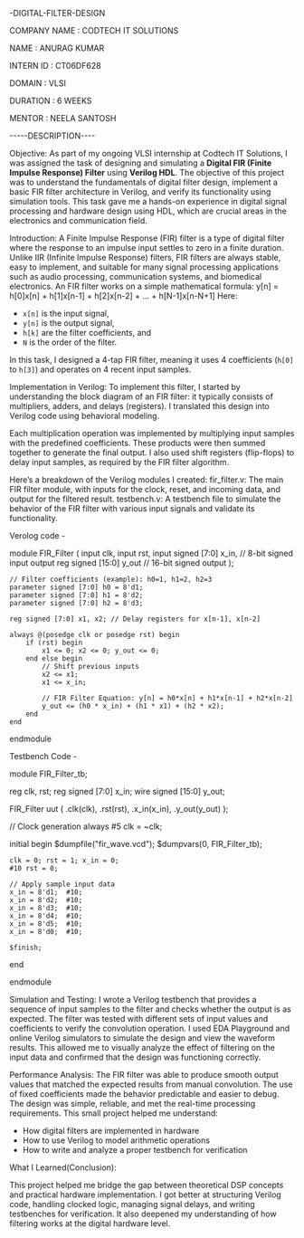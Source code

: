  -DIGITAL-FILTER-DESIGN

COMPANY NAME : CODTECH IT SOLUTIONS

NAME : ANURAG KUMAR

INTERN ID : CT06DF628

DOMAIN : VLSI

DURATION : 6 WEEKS

MENTOR : NEELA SANTOSH

-----DESCRIPTION----

Objective:
As part of my ongoing VLSI internship at Codtech IT Solutions, I was assigned the task of designing and simulating a **Digital FIR (Finite Impulse Response) Filter** using **Verilog HDL**. The objective of this project was to understand the fundamentals of digital filter design, implement a basic FIR filter architecture in Verilog, and verify its functionality using simulation tools. This task gave me a hands-on experience in digital signal processing and hardware design using HDL, which are crucial areas in the electronics and communication field.

Introduction:
A Finite Impulse Response (FIR) filter is a type of digital filter where the response to an impulse input settles to zero in a finite duration. Unlike IIR (Infinite Impulse Response) filters, FIR filters are always stable, easy to implement, and suitable for many signal processing applications such as audio processing, communication systems, and biomedical electronics.
An FIR filter works on a simple mathematical formula:
y[n] = h[0]x[n] + h[1]x[n-1] + h[2]x[n-2] + ... + h[N-1]x[n-N+1]
Here:
* `x[n]` is the input signal,
* `y[n]` is the output signal,
* `h[k]` are the filter coefficients, and
* `N` is the order of the filter.

In this task, I designed a 4-tap FIR filter, meaning it uses 4 coefficients (`h[0]` to `h[3]`) and operates on 4 recent input samples.

Implementation in Verilog:
To implement this filter, I started by understanding the block diagram of an FIR filter: it typically consists of multipliers, adders, and delays (registers). I translated this design into Verilog code using behavioral modeling.

Each multiplication operation was implemented by multiplying input samples with the predefined coefficients. These products were then summed together to generate the final output. I also used shift registers (flip-flops) to delay input samples, as required by the FIR filter algorithm.

Here’s a breakdown of the Verilog modules I created:
fir\_filter.v: The main FIR filter module, with inputs for the clock, reset, and incoming data, and output for the filtered result.
testbench.v: A testbench file to simulate the behavior of the FIR filter with various input signals and validate its functionality.

Verolog code - 

module FIR_Filter (
    input clk,
    input rst,
    input signed [7:0] x_in,           // 8-bit signed input
    output reg signed [15:0] y_out     // 16-bit signed output
);

    // Filter coefficients (example): h0=1, h1=2, h2=3
    parameter signed [7:0] h0 = 8'd1;
    parameter signed [7:0] h1 = 8'd2;
    parameter signed [7:0] h2 = 8'd3;

    reg signed [7:0] x1, x2; // Delay registers for x[n-1], x[n-2]

    always @(posedge clk or posedge rst) begin
        if (rst) begin
            x1 <= 0; x2 <= 0; y_out <= 0;
        end else begin
            // Shift previous inputs
            x2 <= x1;
            x1 <= x_in;

            // FIR Filter Equation: y[n] = h0*x[n] + h1*x[n-1] + h2*x[n-2]
            y_out <= (h0 * x_in) + (h1 * x1) + (h2 * x2);
        end
    end

endmodule

Testbench Code - 

module FIR_Filter_tb;

reg clk, rst;
reg signed [7:0] x_in;
wire signed [15:0] y_out;

FIR_Filter uut (
    .clk(clk),
    .rst(rst),
    .x_in(x_in),
    .y_out(y_out)
);

// Clock generation
always #5 clk = ~clk;

initial begin
    $dumpfile("fir_wave.vcd");
    $dumpvars(0, FIR_Filter_tb);

    clk = 0; rst = 1; x_in = 0;
    #10 rst = 0;

    // Apply sample input data
    x_in = 8'd1;  #10;
    x_in = 8'd2;  #10;
    x_in = 8'd3;  #10;
    x_in = 8'd4;  #10;
    x_in = 8'd5;  #10;
    x_in = 8'd0;  #10;

    $finish;
end

endmodule

Simulation and Testing:
I wrote a Verilog testbench that provides a sequence of input samples to the filter and checks whether the output is as expected. The filter was tested with different sets of input values and coefficients to verify the convolution operation. I used EDA Playground and online Verilog simulators to simulate the design and view the waveform results. This allowed me to visually analyze the effect of filtering on the input data and confirmed that the design was functioning correctly.

Performance Analysis:
The FIR filter was able to produce smooth output values that matched the expected results from manual convolution. The use of fixed coefficients made the behavior predictable and easier to debug. The design was simple, reliable, and met the real-time processing requirements. This small project helped me understand:

* How digital filters are implemented in hardware
* How to use Verilog to model arithmetic operations
* How to write and analyze a proper testbench for verification


What I Learned(Conclusion):

This project helped me bridge the gap between theoretical DSP concepts and practical hardware implementation. I got better at structuring Verilog code, handling clocked logic, managing signal delays, and writing testbenches for verification. It also deepened my understanding of how filtering works at the digital hardware level.



